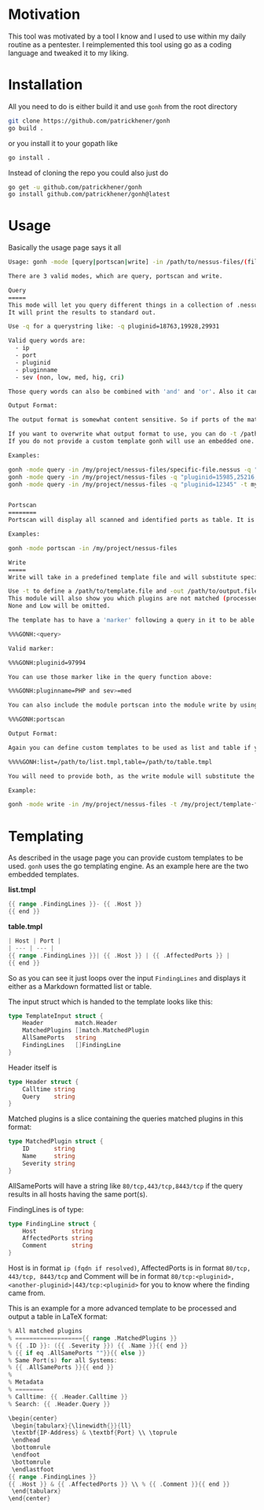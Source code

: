 # Motivation

This tool was motivated by a tool I know and I used to use within my daily routine as a pentester. I reimplemented this tool using go as a coding language and tweaked it to my liking.

# Installation

All you need to do is either build it and use `gonh` from the root directory

```bash
git clone https://github.com/patrickhener/gonh
go build .
```

or you install it to your gopath like

```bash
go install .
```

Instead of cloning the repo you could also just do

```bash
go get -u github.com/patrickhener/gonh
go install github.com/patrickhener/gonh@latest
```
# Usage

Basically the usage page says it all

```bash
Usage: gonh -mode [query|portscan|write] -in /path/to/nessus-files/(file.nessus)

There are 3 valid modes, which are query, portscan and write.

Query
=====
This mode will let you query different things in a collection of .nessus files and give you output like a table or a list.
It will print the results to standard out.

Use -q for a querystring like: -q pluginid=18763,19928,29931

Valid query words are:
  - ip
  - port
  - pluginid
  - pluginname
  - sev (non, low, med, hig, cri)

Those query words can also be combined with 'and' and 'or'. Also it can be negated by using 'not'. In addition severity can be used like: sev>=med.

Output Format:

The output format is somewhat content sensitive. So if ports of the matched hosts are not all the same, gonh will output a table. Otherwise it will output a list. For example if you query ssl and it matches hosts on port 443 and 8443 this will be a table.

If you want to overwrite what output format to use, you can do -t /path/to/template.file to use a custom template. For templating reference see README.md.
If you do not provide a custom template gonh will use an embedded one.

Examples:

gonh -mode query -in /my/project/nessus-files/specific-file.nessus -q "pluginname=ssl and port=443"
gonh -mode query -in /my/project/nessus-files -q "pluginid=15985,25216,100464 or pluginname="samba" and sev>=hig or pluginname=samba and not sev=non"
gonh -mode query -in /my/project/nessus-files -q "pluginid=12345" -t mycustom.tmpl


Portscan
========
Portscan will display all scanned and identified ports as table. It is more or less a shortcut to '-mode query -q "pluginid=11219,34277"'. It can also take a custom table template via -t /path/to/custom/table.file.

Examples:

gonh -mode portscan -in /my/project/nessus-files

Write
=====
Write will take in a predefined template file and will substitute special 'markers' with the output of the corresponding query.

Use -t to define a /path/to/template.file and -out /path/to/output.file as an output file.
This module will also show you which plugins are not matched (processed) by your template. It will only show everything with the severity of Medium to Critical.
None and Low will be omitted.

The template has to have a 'marker' following a query in it to be able to substitute with content. This marker looks like this:

%%%GONH:<query>

Valid marker:

%%%GONH:pluginid=97994

You can use those marker like in the query function above:

%%%GONH:pluginname=PHP and sev>=med

You can also include the module portscan into the module write by using:

%%%GONH:portscan

Output Format:

Again you can define custom templates to be used as list and table if you provide a specific marker at the very first line of your template input file.

%%%%GONH:list=/path/to/list.tmpl,table=/path/to/table.tmpl

You will need to provide both, as the write module will substitute the content using the content-sensitive output.

Example:

gonh -mode write -in /my/project/nessus-files -t /my/project/template-file.md -out /my/outdir/output-file.md
```

# Templating

As described in the usage page you can provide custom templates to be used. `gonh` uses the go templating engine. As an example here are the two embedded templates.

**list.tmpl**
```go
{{ range .FindingLines }}- {{ .Host }}
{{ end }}
```

**table.tmpl**
```go
| Host | Port |
| --- | --- |
{{ range .FindingLines }}| {{ .Host }} | {{ .AffectedPorts }} |
{{ end }}
```

So as you can see it just loops over the input `FindingLines` and displays it either as a Markdown formatted list or table.

The input struct which is handed to the template looks like this:

```go
type TemplateInput struct {
	Header         match.Header
	MatchedPlugins []match.MatchedPlugin
	AllSamePorts   string
	FindingLines   []FindingLine
}
```

Header itself is

```go
type Header struct {
	Calltime string
	Query    string
}
```

Matched plugins is a slice containing the queries matched plugins in this format:

```go
type MatchedPlugin struct {
	ID       string
	Name     string
	Severity string
}
```

AllSamePorts will have a string like `80/tcp,443/tcp,8443/tcp` if the query results in all hosts having the same port(s).

FindingLines is of type:

```go
type FindingLine struct {
	Host          string
	AffectedPorts string
	Comment       string
}
```

Host is in format `ip (fqdn if resolved)`, AffectedPorts is in format `80/tcp, 443/tcp, 8443/tcp` and Comment will be in format `80/tcp:<pluginid>,<another-pluginid>|443/tcp:<pluginid>` for you to know where the finding came from.

This is an example for a more advanced template to be processed and output a table in LaTeX format:

```go
% All matched plugins
% ==================={{ range .MatchedPlugins }}
% {{ .ID }}: ({{ .Severity }}) {{ .Name }}{{ end }}
% {{ if eq .AllSamePorts ""}}{{ else }}
% Same Port(s) for all Systems:
% {{ .AllSamePorts }}{{ end }}
%
% Metadata
% ========
% Calltime: {{ .Header.Calltime }}
% Search: {{ .Header.Query }}

\begin{center}
 \begin{tabularx}{\linewidth{}}{ll}
 \textbf{IP-Address} & \textbf{Port} \\ \toprule
 \endhead
 \bottomrule
 \endfoot
 \bottomrule
 \endlastfoot
{{ range .FindingLines }}
{{ .Host }} & {{ .AffectedPorts }} \\ % {{ .Comment }}{{ end }}
 \end{tabularx}
\end{center}
```
